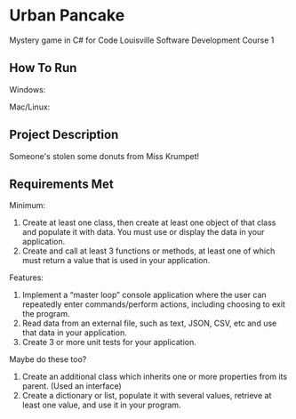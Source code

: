 # Urban Pancake
Mystery game in C# for Code Louisville Software Development Course 1

## How To Run
Windows:

Mac/Linux:

## Project Description
Someone's stolen some donuts from Miss Krumpet!

## Requirements Met
Minimum:
1. Create at least one class, then create at least one object of that class and populate it with data. You must use or display the data in your application.
1. Create and call at least 3 functions or methods, at least one of which must return a value that is used in your application.

Features:
1. Implement a “master loop” console application where the user can repeatedly enter commands/perform actions, including choosing to exit the program.
1. Read data from an external file, such as text, JSON, CSV, etc and use that data in your application.
1. Create 3 or more unit tests for your application.

Maybe do these too?
1. Create an additional class which inherits one or more properties from its parent. (Used an interface)
1. Create a dictionary or list, populate it with several values, retrieve at least one value, and use it in your program.
